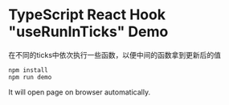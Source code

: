TypeScript React Hook "useRunInTicks" Demo
=============================================

在不同的ticks中依次执行一些函数，以便中间的函数拿到更新后的值

```
npm install
npm run demo
```

It will open page on browser automatically.
